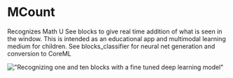 # MCount

Recognizes Math U See blocks to give real time addition of what is seen in the window. This is intended as an educational app and multimodal learning medium for children.
See blocks_classifier for neural net generation and conversion to CoreML

!["Recognizing one and ten blocks with a fine tuned deep learning model"](https://media.giphy.com/media/qwW2Jp1e0HDfq/giphy.gif)
